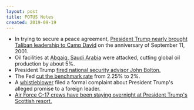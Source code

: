 ```yaml
---
layout: post
title: POTUS Notes
created: 2019-09-19
---
```


- In trying to secure a peace agreement, [President Trump nearly brought Taliban leadership to Camp David](https://www.nytimes.com/2019/09/08/world/asia/afghanistan-trump-camp-david-taliban.html) on the anniversary of September 11, 2001.
- Oil facilities at [Abqaiq, Saudi Arabia](https://en.wikipedia.org/wiki/2019_Abqaiq%E2%80%93Khurais_attack) were attacked, cutting global oil production by about 5%.
- President Trump [fired national security advisor John Bolton.](https://www.cnn.com/2019/09/10/politics/trump-john-bolton-out/index.html)
- The Fed [cut the benchmark rate](https://www.washingtonpost.com/business/2019/09/18/federal-reserve-cuts-interest-rates-quarter-point-counter-trumps-trade-war/) from 2.25% to 2%.
- A [whistleblower](https://www.washingtonpost.com/national-security/trumps-communications-with-foreign-leader-are-part-of-whistleblower-complaint-that-spurred-standoff-between-spy-chief-and-congress-former-officials-say/2019/09/18/df651aa2-da60-11e9-bfb1-849887369476_story.html) filed a formal complaint about President Trump's alleged promise to a foreign leader.
- [Air Force C-17 crews have been staying overnight at President Trump's Scottish resort.](https://www.politico.com/story/2019/09/06/air-force-trump-scottish-retreat-1484337)
